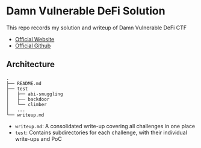 # Damn Vulnerable DeFi Solution

This repo records my solution and writeup of Damn Vulnerable DeFi CTF
- [Official Website](https://www.damnvulnerabledefi.xyz)
- [Official Github](https://github.com/theredguild/damn-vulnerable-defi/tree/v4.1.0)

## Architecture

```
.
├── README.md
├── test
│   ├── abi-smuggling
│   ├── backdoor
│   └── climber
│   ...
└── writeup.md
```

- `writeup.md`: A consolidated write-up covering all challenges in one place
- `test`: Contains subdirectories for each challenge, with their individual write-ups and PoC
